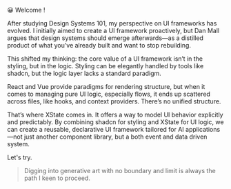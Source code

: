😀 Welcome !

After studying Design Systems 101, my perspective on UI frameworks has evolved. I initially aimed to create a UI framework proactively, but Dan Mall argues that design systems should emerge afterwards—as a distilled product of what you’ve already built and want to stop rebuilding.

This shifted my thinking: the core value of a UI framework isn’t in the styling, but in the logic. Styling can be elegantly handled by tools like shadcn, but the logic layer lacks a standard paradigm.

React and Vue provide paradigms for rendering structure, but when it comes to managing pure UI logic, especially flows, it ends up scattered across files, like hooks, and context providers. There’s no unified structure.

That’s where XState comes in. It offers a way to model UI behavior explicitly and predictably. By combining shadcn for styling and XState for UI logic, we can create a reusable, declarative UI framework tailored for AI applications—not just another component library, but a both event and data driven system.

Let's try.

> Digging into generative art with no boundary and limit is always the path I keen to proceed.

